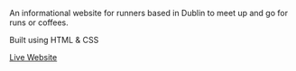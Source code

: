 An informational website for runners based in Dublin to meet up and go for runs or coffees.

Built using HTML & CSS

[Live Website](https://fredboys.github.io/love-running/)